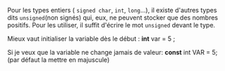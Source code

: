 Pour les types entiers ( `signed char`, `int`, `long`…), il existe d'autres types dits `unsigned`(non signés) qui, eux, ne peuvent stocker que des nombres positifs. Pour les utiliser, il suffit d'écrire le mot `unsigned` devant le type.

Mieux vaut initialiser la variable dès le début :
**int** var = 5 ;

Si je veux que la variable ne change jamais de valeur:
**const** int VAR = 5; (par défaut la mettre en majuscule)